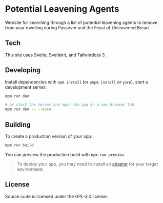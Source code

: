 # Potential Leavening Agents

Website for searching through a list of potential leavening agents to remove from your dwelling during Passover and the Feast of Unleavened Bread.


## Tech

This site uses Svelte, Sveltekit, and Tailwindcss 3.

## Developing

Install dependencies with `npm install` (or `pnpm install` or `yarn`), start a development server:

```bash
npm run dev

# or start the server and open the app in a new browser tab
npm run dev -- --open
```

## Building

To create a production version of your app:

```bash
npm run build
```

You can preview the production build with `npm run preview`.

> To deploy your app, you may need to install an [adapter](https://kit.svelte.dev/docs/adapters) for your target environment.

## License

Source code is licensed under the GPL-3.0 license. 